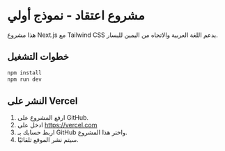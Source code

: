 # مشروع اعتقاد - نموذج أولي

هذا مشروع Next.js مع Tailwind CSS يدعم اللغة العربية والاتجاه من اليمين لليسار.

## خطوات التشغيل

```bash
npm install
npm run dev
```

## النشر على Vercel
1. ارفع المشروع على GitHub.
2. ادخل على https://vercel.com
3. اربط حسابك بـ GitHub واختر هذا المشروع.
4. سيتم نشر الموقع تلقائيًا.
